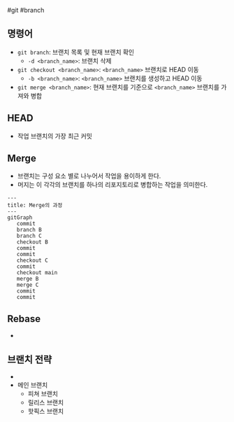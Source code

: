 #git #branch

## 명령어
- `git branch`: 브랜치 목록 및 현재 브랜치 확인
	- `-d <branch_name>`: 브랜치 삭제
- `git checkout <branch_name>`: `<branch_name>` 브랜치로 HEAD 이동
	- `-b <branch_name>`: `<branch_name>` 브랜치를 생성하고 HEAD 이동
- `git merge <branch_name>`: 현재 브랜치를 기준으로 `<branch_name>` 브랜치를 가져와 병합

## HEAD
- 작업 브랜치의 가장 최근 커밋

## Merge
- 브랜치는 구성 요소 별로 나누어서 작업을 용이하게 한다.
- 머지는 이 각각의 브랜치를 하나의 리포지토리로 병합하는 작업을 의미한다.

```mermaid
---
title: Merge의 과정
---
gitGraph
   commit
   branch B
   branch C
   checkout B
   commit
   commit
   checkout C
   commit
   checkout main
   merge B
   merge C
   commit
   commit
```

## Rebase
- 


## 브랜치 전략
- 
- 메인 브랜치
	- 피쳐 브랜치
	- 릴리스 브랜치
	- 핫픽스 브랜치